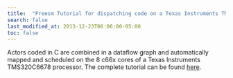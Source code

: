 ```yaml
---
title:  "Preesm Tutorial for dispatching code on a Texas Instruments TMS320C6678 multicore DSP"
search: false
last_modified_at: 2013-12-23T06:06:00-05:00
toc: false
---
```


Actors coded in C are combined in a dataflow graph and automatically mapped and scheduled on the 8 c66x cores of a Texas Instruments TMS320C6678 processor. The complete tutorial can be found [here](http://preesm.insa-rennes.fr/website/index.php?id=code-generation-on-dsp).
